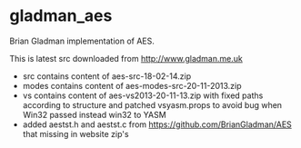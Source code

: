 gladman_aes
===========

Brian Gladman implementation of AES.

This is latest src downloaded from http://www.gladman.me.uk

- src contains content of aes-src-18-02-14.zip
- modes contains content of aes-modes-src-20-11-2013.zip
- vs contains content of aes-vs2013-20-11-13.zip with fixed paths according to structure and patched vsyasm.props to avoid bug when Win32 passed instead win32 to YASM
- added aestst.h and aestst.c from https://github.com/BrianGladman/AES that missing in website zip's
